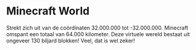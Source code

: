 # Minecraft World

Strekt zich uit van de coördinaten 32.000.000 tot -32.000.000. Minecraft omspant
een totaal van 64.000 kilometer. Deze virtuele wereld bestaat uit ongeveer 130
biljard blokken! Veel, dat is wel zeker!
